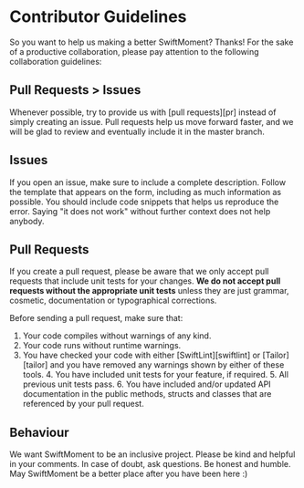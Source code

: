 # Contributor Guidelines

So you want to help us making a better SwiftMoment? Thanks! For the sake
of a productive collaboration, please pay attention to the following
collaboration guidelines:

## Pull Requests > Issues

Whenever possible, try to provide us with [pull requests][pr] instead of
simply creating an issue. Pull requests help us move forward faster, and
we will be glad to review and eventually include it in the master
branch.

## Issues

If you open an issue, make sure to include a complete description.
Follow the template that appears on the form, including as much
information as possible. You should include code snippets that helps us
reproduce the error. Saying "it does not work" without further context
does not help anybody.

## Pull Requests

If you create a pull request, please be aware that we only accept pull
requests that include unit tests for your changes. **We do not accept
pull requests without the appropriate unit tests** unless they are just
grammar, cosmetic, documentation or typographical corrections.

Before sending a pull request, make sure that:

1. Your code compiles without warnings of any kind.
2. Your code runs without runtime warnings.
3. You have checked your code with either [SwiftLint][swiftlint] or
   [Tailor][tailor] and you have removed any warnings shown by either of
      these tools.
      4. You have included unit tests for your feature, if required.
      5. All previous unit tests pass.
      6. You have included and/or updated API documentation in the
         public
            methods, structs and classes that are referenced by your
            pull
               request.

## Behaviour

We want SwiftMoment to be an inclusive project. Please be kind and
helpful in your comments. In case of doubt, ask questions. Be honest and
humble. May SwiftMoment be a better place after you have been here :)

